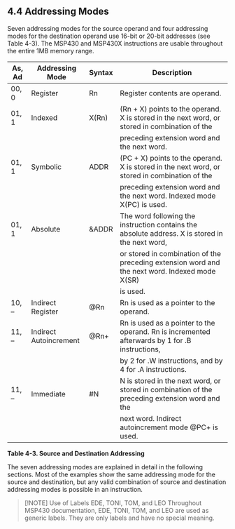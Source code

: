 ## **4.4 Addressing Modes**

Seven addressing modes for the source operand and four addressing modes for the destination operand use 16-bit or
20-bit addresses (see Table 4-3). The MSP430 and MSP430X instructions are usable throughout the entire 1MB memory
range.

| As, Ad | Addressing Mode           | Syntax | Description                                                                                       |
| ------ | ------------------------- | ------ | ------------------------------------------------------------------------------------------------- |
| 00, 0  | Register                  | Rn     | Register contents are operand.                                                                   |
| 01, 1  | Indexed                   | X(Rn)  | (Rn + X) points to the operand. X is stored in the next word, or stored in combination of the   |
|        |                           |        | preceding extension word and the next word.                                                      |
| 01, 1  | Symbolic                  | ADDR   | (PC + X) points to the operand. X is stored in the next word, or stored in combination of the   |
|        |                           |        | preceding extension word and the next word. Indexed mode X(PC) is used.                         |
| 01, 1  | Absolute                  | &ADDR  | The word following the instruction contains the absolute address. X is stored in the next word,  |
|        |                           |        | or stored in combination of the preceding extension word and the next word. Indexed mode X(SR)   |
|        |                           |        | is used.                                                                                          |
| 10, –  | Indirect Register         | @Rn    | Rn is used as a pointer to the operand.                                                          |
| 11, –  | Indirect<br>Autoincrement | @Rn+   | Rn is used as a pointer to the operand. Rn is incremented afterwards by 1 for .B instructions,  |
|        |                           |        | by 2 for .W instructions, and by 4 for .A instructions.                                         |
| 11, –  | Immediate                 | #N     | N is stored in the next word, or stored in combination of the preceding extension word and the   |
|        |                           |        | next word. Indirect autoincrement mode @PC+ is used.                                            |

**Table 4-3. Source and Destination Addressing**

The seven addressing modes are explained in detail in the following sections. Most of the examples show the same
addressing mode for the source and destination, but any valid combination of source and destination addressing modes is
possible in an instruction.

> [!NOTE] Use of Labels EDE, TONI, TOM, and LEO
> Throughout MSP430 documentation, EDE, TONI, TOM, and LEO are used as generic labels. They are only labels and have
> no special meaning.
